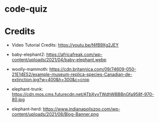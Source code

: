 # code-quiz


# Credits
- Video Tutorial Credits: https://youtu.be/f4fB9Xg2JEY 

- baby-elephant2: https://africafreak.com/wp-content/uploads/2021/04/baby-elephant.webp

- woolly-mammoth: https://cdn.britannica.com/09/74609-050-21E14E52/example-museum-replica-species-Canadian-de-extinction.jpg?w=400&h=300&c=crop

- elephant-trunk: https://cdn.mos.cms.futurecdn.net/ATbXyvTWdhWBBBnGfa958f-970-80.jpg

- elephant-herd: https://www.indianapoliszoo.com/wp-content/uploads/2021/08/Blog-Banner.png